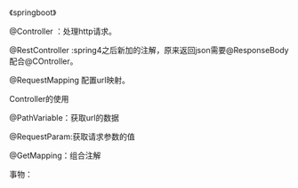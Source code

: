 《springboot》

@Controller ：处理http请求。

@RestController :spring4之后新加的注解，原来返回json需要@ResponseBody配合@COntroller。

@RequestMapping 配置url映射。

Controller的使用

@PathVariable：获取url的数据

@RequestParam:获取请求参数的值

@GetMapping：组合注解

事物：